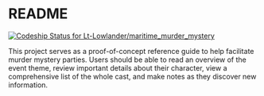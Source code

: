 # README

[ ![Codeship Status for Lt-Lowlander/maritime_murder_mystery](https://app.codeship.com/projects/02200260-dd3c-0136-58af-1e0834fac298/status?branch=master)](https://app.codeship.com/projects/318007)

This project serves as a proof-of-concept reference guide to help facilitate murder mystery parties.  Users should be able to read an overview of the event theme, review important details about their character, view a comprehensive list of the whole cast, and make notes as they discover new information.


<!-- Things you may want to cover:

* Ruby version

* System dependencies

* Configuration

* Database creation

* Database initialization

* How to run the test suite

* Services (job queues, cache servers, search engines, etc.)

* Deployment instructions

* ... -->
